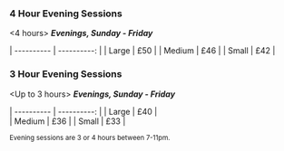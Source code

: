 ### 4 Hour Evening Sessions
<4 hours>
***Evenings, Sunday - Friday***

| ---------- | ----------: |
| Large      | £50         |
| Medium     | £46         |
| Small      | £42         |


### 3 Hour Evening Sessions
<Up to 3 hours>
***Evenings, Sunday - Friday***

| ---------- | ----------: |
| Large      | £40         |          
| Medium     | £36         |
| Small      | £33         |

<small>Evening sessions are 3 or 4 hours between 7-11pm.</small>





